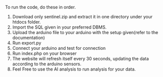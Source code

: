 To run the code, do these in order.

1. Download only sentinel.zip and extract it in one directory under your htdocs folder.
2. Import the SQL given in your preferred DBMS.
3. Upload the arduino file to your arduino with the setup given(refer to the documentation)
4. Run export.py
5. Connect your arduino and test for connection
6. Run index.php on your browser
7. The website will refresh itself every 30 seconds, updating the data according to the arduino sensors.
8. Feel Free to use the AI analysis to run analysis for your data.

